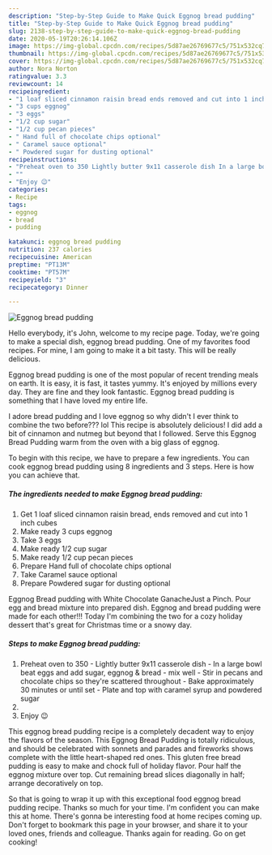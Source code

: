 ```yaml
---
description: "Step-by-Step Guide to Make Quick Eggnog bread pudding"
title: "Step-by-Step Guide to Make Quick Eggnog bread pudding"
slug: 2138-step-by-step-guide-to-make-quick-eggnog-bread-pudding
date: 2020-05-19T20:26:14.106Z
image: https://img-global.cpcdn.com/recipes/5d87ae26769677c5/751x532cq70/eggnog-bread-pudding-recipe-main-photo.jpg
thumbnail: https://img-global.cpcdn.com/recipes/5d87ae26769677c5/751x532cq70/eggnog-bread-pudding-recipe-main-photo.jpg
cover: https://img-global.cpcdn.com/recipes/5d87ae26769677c5/751x532cq70/eggnog-bread-pudding-recipe-main-photo.jpg
author: Nora Norton
ratingvalue: 3.3
reviewcount: 14
recipeingredient:
- "1 loaf sliced cinnamon raisin bread ends removed and cut into 1 inch cubes"
- "3 cups eggnog"
- "3 eggs"
- "1/2 cup sugar"
- "1/2 cup pecan pieces"
- " Hand full of chocolate chips optional"
- " Caramel sauce optional"
- " Powdered sugar for dusting optional"
recipeinstructions:
- "Preheat oven to 350 Lightly butter 9x11 casserole dish In a large bowl beat eggs and add sugar, eggnog &amp; bread - mix well Stir in pecans and chocolate chips so they&#39;re scattered throughout Bake approximately 30 minutes or until set Plate and top with caramel syrup and powdered sugar"
- ""
- "Enjoy 😉"
categories:
- Recipe
tags:
- eggnog
- bread
- pudding

katakunci: eggnog bread pudding 
nutrition: 237 calories
recipecuisine: American
preptime: "PT13M"
cooktime: "PT57M"
recipeyield: "3"
recipecategory: Dinner

---
```



![Eggnog bread pudding](https://img-global.cpcdn.com/recipes/5d87ae26769677c5/751x532cq70/eggnog-bread-pudding-recipe-main-photo.jpg)

Hello everybody, it's John, welcome to my recipe page. Today, we're going to make a special dish, eggnog bread pudding. One of my favorites food recipes. For mine, I am going to make it a bit tasty. This will be really delicious.

Eggnog bread pudding is one of the most popular of recent trending meals on earth. It is easy, it is fast, it tastes yummy. It's enjoyed by millions every day. They are fine and they look fantastic. Eggnog bread pudding is something that I have loved my entire life.

I adore bread pudding and I love eggnog so why didn&#39;t I ever think to combine the two before??? lol This recipe is absolutely delicious! I did add a bit of cinnamon and nutmeg but beyond that I followed. Serve this Eggnog Bread Pudding warm from the oven with a big glass of eggnog.


To begin with this recipe, we have to prepare a few ingredients. You can cook eggnog bread pudding using 8 ingredients and 3 steps. Here is how you can achieve that.

<!--inarticleads1-->

##### The ingredients needed to make Eggnog bread pudding:

1. Get 1 loaf sliced cinnamon raisin bread, ends removed and cut into 1 inch cubes
1. Make ready 3 cups eggnog
1. Take 3 eggs
1. Make ready 1/2 cup sugar
1. Make ready 1/2 cup pecan pieces
1. Prepare  Hand full of chocolate chips optional
1. Take  Caramel sauce optional
1. Prepare  Powdered sugar for dusting optional


Eggnog Bread pudding with White Chocolate GanacheJust a Pinch. Pour egg and bread mixture into prepared dish. Eggnog and bread pudding were made for each other!!! Today I&#39;m combining the two for a cozy holiday dessert that&#39;s great for Christmas time or a snowy day. 

<!--inarticleads2-->

##### Steps to make Eggnog bread pudding:

1. Preheat oven to 350 - Lightly butter 9x11 casserole dish - In a large bowl beat eggs and add sugar, eggnog &amp; bread - mix well - Stir in pecans and chocolate chips so they&#39;re scattered throughout - Bake approximately 30 minutes or until set - Plate and top with caramel syrup and powdered sugar
1. 
1. Enjoy 😉


This eggnog bread pudding recipe is a completely decadent way to enjoy the flavors of the season. This Eggnog Bread Pudding is totally ridiculous, and should be celebrated with sonnets and parades and fireworks shows complete with the little heart-shaped red ones. This gluten free bread pudding is easy to make and chock full of holiday flavor. Pour half the eggnog mixture over top. Cut remaining bread slices diagonally in half; arrange decoratively on top. 

So that is going to wrap it up with this exceptional food eggnog bread pudding recipe. Thanks so much for your time. I'm confident you can make this at home. There's gonna be interesting food at home recipes coming up. Don't forget to bookmark this page in your browser, and share it to your loved ones, friends and colleague. Thanks again for reading. Go on get cooking!
